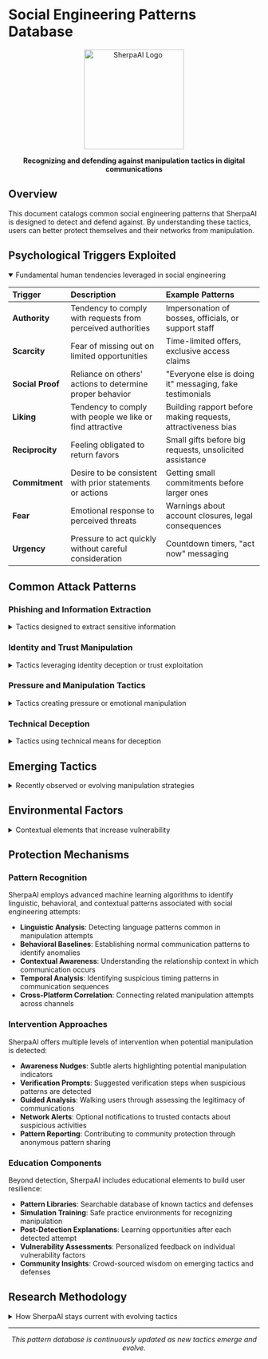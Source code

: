 # Social Engineering Patterns Database

<p align="center">
  <img src="https://via.placeholder.com/200x200?text=SherpaAI" alt="SherpaAI Logo" width="200" height="200">
</p>

<p align="center">
  <strong>Recognizing and defending against manipulation tactics in digital communications</strong>
</p>

## Overview

This document catalogs common social engineering patterns that SherpaAI is designed to detect and defend against. By understanding these tactics, users can better protect themselves and their networks from manipulation.

## Psychological Triggers Exploited

<details open>
<summary>Fundamental human tendencies leveraged in social engineering</summary>

| Trigger | Description | Example Patterns |
|:--------|:------------|:-----------------|
| **Authority** | Tendency to comply with requests from perceived authorities | Impersonation of bosses, officials, or support staff |
| **Scarcity** | Fear of missing out on limited opportunities | Time-limited offers, exclusive access claims |
| **Social Proof** | Reliance on others' actions to determine proper behavior | "Everyone else is doing it" messaging, fake testimonials |
| **Liking** | Tendency to comply with people we like or find attractive | Building rapport before making requests, attractiveness bias |
| **Reciprocity** | Feeling obligated to return favors | Small gifts before big requests, unsolicited assistance |
| **Commitment** | Desire to be consistent with prior statements or actions | Getting small commitments before larger ones |
| **Fear** | Emotional response to perceived threats | Warnings about account closures, legal consequences |
| **Urgency** | Pressure to act quickly without careful consideration | Countdown timers, "act now" messaging |

</details>

## Common Attack Patterns

### Phishing and Information Extraction

<details>
<summary>Tactics designed to extract sensitive information</summary>

| Pattern | Indicators | Defense Strategy |
|:--------|:-----------|:-----------------|
| **Credential Harvesting** | • Requests for login details<br>• Spoofed login pages<br>• Urgent account verification requests | • Verification outside the requesting channel<br>• URL inspection<br>• Multi-factor authentication |
| **Financial Information Solicitation** | • Requests for payment details<br>• Unexpected invoice or payment notifications<br>• Banking verification requests | • Independent verification of financial requests<br>• Communication through official channels only<br>• Financial institution verification protocols |
| **Personal Information Mining** | • Excessive questions about personal details<br>• "Getting to know you" games and quizzes<br>• Seemingly innocent biographical questions | • Information sharing limitations<br>• Question motivation assessment<br>• Privacy setting reviews |
| **Document Requests** | • Urgent requests for sensitive documents<br>• Unusual file format requirements<br>• Attachments that require enabling macros | • Independent verification<br>• Secure document sharing methods<br>• No enabling of untrusted macros |

</details>

### Identity and Trust Manipulation

<details>
<summary>Tactics leveraging identity deception or trust exploitation</summary>

| Pattern | Indicators | Defense Strategy |
|:--------|:-----------|:-----------------|
| **Authority Impersonation** | • Claims of being from IT, HR, or executive team<br>• Unusual requests justified by authority position<br>• Pressure to violate normal procedures | • Established verification protocols<br>• Out-of-band confirmation<br>• Reporting unusual authority requests |
| **Trusted Contact Impersonation** | • Messages from "friends" with unusual requests<br>• Slight variations in email addresses or usernames<br>• Communication style inconsistencies | • Secondary verification methods<br>• Direct confirmation via different channel<br>• Behavioral pattern recognition |
| **Platform Alert Spoofing** | • Messages claiming to be system notifications<br>• Alerts about account issues requiring immediate action<br>• Official-looking but slightly off branding | • Direct platform login to verify alerts<br>• Never clicking embedded links in alerts<br>• Checking sender details carefully |
| **Relationship Building for Exploitation** | • Unusually rapid relationship development<br>• Excessive flattery and validation<br>• Quick escalation to requests for assistance | • Relationship progression rate analysis<br>• Request pattern monitoring<br>• External validation of new contacts |

</details>

### Pressure and Manipulation Tactics

<details>
<summary>Tactics creating pressure or emotional manipulation</summary>

| Pattern | Indicators | Defense Strategy |
|:--------|:-----------|:-----------------|
| **Artificial Urgency Creation** | • Extreme time pressure<br>• Threats of negative consequences for delay<br>• "Emergency" situations requiring immediate action | • Enforced cooling-off period<br>• Independent verification of urgency<br>• Established emergency protocols |
| **Emotional Manipulation** | • Appeals to fear, guilt, or sympathy<br>• Claims of dire consequences<br>• Sob stories and crisis narratives | • Emotional response awareness<br>• Third-party perspective seeking<br>• Verification of crisis claims |
| **False Scarcity** | • Limited-time offers<br>• Claims of limited availability<br>• Countdown timers and deadlines | • Market research for reality checks<br>• Competitive offer comparison<br>• Artificial deadline recognition |
| **Isolation Techniques** | • Requests for secrecy<br>• "Don't tell anyone about this"<br>• Discouragement from seeking advice | • Transparency commitments<br>• Consulting trusted advisors<br>• Recognizing isolation red flags |

</details>

### Technical Deception

<details>
<summary>Tactics using technical means for deception</summary>

| Pattern | Indicators | Defense Strategy |
|:--------|:-----------|:-----------------|
| **Malicious Link Distribution** | • Shortened or obscured URLs<br>• Disguised executable files<br>• Links with slight misspellings of legitimate domains | • URL expansion and inspection<br>• Hovering to reveal true destinations<br>• Link scanning tools |
| **Attachment-Based Attacks** | • Unexpected attachments<br>• Unusual file extensions<br>• Requests to enable macros or content | • Attachment scanning<br>• Alternative file sharing methods<br>• No enabling of untrusted content |
| **Fake Website Redirection** | • URLs similar to legitimate sites<br>• Poor grammar or design inconsistencies<br>• Unusual payment methods | • Direct URL entry<br>• Bookmark usage for frequent sites<br>• SSL certificate verification |
| **QR Code Manipulation** | • Unexpected QR codes in communications<br>• Pressure to scan immediately<br>• Limited context for why scanning is necessary | • QR preview tools<br>• Alternative verification methods<br>• Scanning only from trusted sources |

</details>

## Emerging Tactics

<details>
<summary>Recently observed or evolving manipulation strategies</summary>

| Tactic | Description | Detection Approach |
|:-------|:------------|:-------------------|
| **Deepfake Social Engineering** | Using AI-generated voice or video to impersonate trusted contacts | • Verification challenges<br>• Behavioral inconsistency detection<br>• Out-of-band confirmation |
| **Multi-Platform Orchestration** | Coordinated attacks across multiple communication channels | • Cross-platform pattern correlation<br>• Timeline analysis<br>• Request synchronization detection |
| **AI-Assisted Conversation** | Using AI tools to craft highly personalized and persuasive messages | • Linguistic pattern analysis<br>• Consistency evaluation<br>• Knowledge verification challenges |
| **Identity Mapping Exploitation** | Leveraging data from multiple sources to create highly credible impersonations | • Progressive detail verification<br>• Knowledge timeline analysis<br>• Contextual information checks |
| **Legitimate Service Abuse** | Using legitimate platforms and services as vectors for attacks | • Service usage pattern analysis<br>• Context-sensitive link verification<br>• Platform-specific security protocols |

</details>

## Environmental Factors

<details>
<summary>Contextual elements that increase vulnerability</summary>

| Factor | Impact | Mitigation Strategy |
|:-------|:-------|:--------------------|
| **Crisis Situations** | Reduced critical thinking during emergencies | • Pre-established crisis protocols<br>• Trusted emergency contacts<br>• Crisis-specific security rules |
| **Remote Work Isolation** | Less access to informal verification channels | • Virtual verification networks<br>• Regular security check-ins<br>• Dedicated verification channels |
| **High-Pressure Periods** | Increased vulnerability during deadlines or high stress | • Calendar-aware security protocols<br>• Extra verification during key periods<br>• Stress-aware security practices |
| **Organizational Changes** | Confusion during transitions enabling deception | • Change management security protocols<br>• Verified announcement channels<br>• Transition-specific verification requirements |
| **Cultural Differences** | Exploitation of cultural communication norms | • Culture-specific security awareness<br>• Explicit verification norms<br>• Cultural context pattern recognition |

</details>

## Protection Mechanisms

### Pattern Recognition

SherpaAI employs advanced machine learning algorithms to identify linguistic, behavioral, and contextual patterns associated with social engineering attempts:

- **Linguistic Analysis**: Detecting language patterns common in manipulation attempts
- **Behavioral Baselines**: Establishing normal communication patterns to identify anomalies
- **Contextual Awareness**: Understanding the relationship context in which communication occurs
- **Temporal Analysis**: Identifying suspicious timing patterns in communication sequences
- **Cross-Platform Correlation**: Connecting related manipulation attempts across channels

### Intervention Approaches

SherpaAI offers multiple levels of intervention when potential manipulation is detected:

- **Awareness Nudges**: Subtle alerts highlighting potential manipulation indicators
- **Verification Prompts**: Suggested verification steps when suspicious patterns are detected
- **Guided Analysis**: Walking users through assessing the legitimacy of communications
- **Network Alerts**: Optional notifications to trusted contacts about suspicious activities
- **Pattern Reporting**: Contributing to community protection through anonymous pattern sharing

### Education Components

Beyond detection, SherpaAI includes educational elements to build user resilience:

- **Pattern Libraries**: Searchable database of known tactics and defenses
- **Simulation Training**: Safe practice environments for recognizing manipulation
- **Post-Detection Explanations**: Learning opportunities after each detected attempt
- **Vulnerability Assessments**: Personalized feedback on individual vulnerability factors
- **Community Insights**: Crowd-sourced wisdom on emerging tactics and defenses

## Research Methodology

<details>
<summary>How SherpaAI stays current with evolving tactics</summary>

### Data Sources

- **Academic Research**: Partnerships with cybersecurity and social psychology researchers
- **Threat Intelligence**: Integration with established security feeds and databases
- **User Reporting**: Anonymized pattern submissions from the SherpaAI community
- **Dark Web Monitoring**: Tracking emerging tactics discussed in attacker communities
- **Security Community Collaboration**: Active participation in security information sharing

### Pattern Validation

- **Multi-factor Verification**: Requiring multiple indicators before pattern confirmation
- **False Positive Analysis**: Continuous refinement based on feedback
- **Penetration Testing**: Regular testing with new and evolved tactics
- **Expert Review**: Human expertise applied to pattern identification and categorization
- **Effectiveness Metrics**: Measuring real-world protection outcomes

</details>

---

<p align="center">
  <em>This pattern database is continuously updated as new tactics emerge and evolve.</em>
</p> 